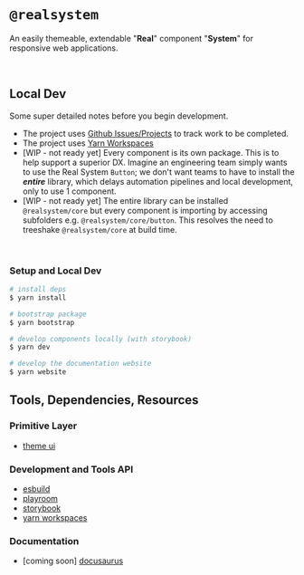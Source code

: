 # `@realsystem`

An easily themeable, extendable "**Real**" component "**System**" for responsive web applications.

<br />

## Local Dev

Some super detailed notes before you begin development.

- The project uses [Github Issues/Projects](https://github.com/bigwoof91/realsystem/issues) to track work to be completed.
- The project uses [Yarn Workspaces](https://yarnpkg.com/features/workspaces)
- [WIP - not ready yet] Every component is its own package. This is to help support a superior DX. Imagine an engineering team simply wants to use the Real System `Button`; we don't want teams to have to install the **_entire_** library, which delays automation pipelines and local development, only to use 1 component.
- [WIP - not ready yet] The entire library can be installed `@realsystem/core` but every component is importing by accessing subfolders e.g. `@realsystem/core/button`. This resolves the need to treeshake `@realsystem/core` at build time.

<br />

### Setup and Local Dev

```bash
# install deps
$ yarn install

# bootstrap package
$ yarn bootstrap

# develop components locally (with storybook)
$ yarn dev

# develop the documentation website
$ yarn website
```

## Tools, Dependencies, Resources

### Primitive Layer

- [theme ui](https://theme-ui.com/)

### Development and Tools API

- [esbuild](https://esbuild.github.io/)
- [playroom]()
- [storybook](https://storybook.js.org/)
- [yarn workspaces](https://yarnpkg.com/features/workspaces)

### Documentation

- [coming soon] [docusaurus]()
